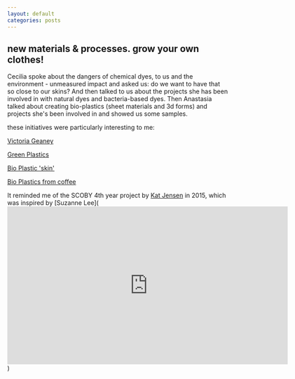 ```yaml
---
layout: default
categories: posts
---
```

## new materials & processes. grow your own clothes!

Cecilia spoke about the dangers of chemical dyes, to us and the environment - unmeasured impact and asked us: do we want to have that so close to our skins? And then talked to us about the projects she has been involved in with natural dyes and bacteria-based dyes. Then Anastasia talked about creating bio-plastics (sheet materials and 3d forms) and projects she's been involved in and showed us some samples.  

these initiatives were particularly interesting to me:

[Victoria Geaney](http://www.victoriageaney.com/)

[Green Plastics](http://green-plastics.net/)

[Bio Plastic 'skin'](http://materiability.com/skin-2/)

[Bio Plastics from coffee](https://3dprintingindustry.com/news/bioplastics-made-coffee-orange-83241/)

It reminded me of the SCOBY 4th year project by [Kat Jensen](https://creative.massey.ac.nz/about/exposure-2015-end-of-year-exhibition/bdes-textiles/katerina-jensen) in 2015, which was inspired by 
[Suzanne Lee](<iframe src="https://embed.ted.com/talks/suzanne_lee_grow_your_own_clothes" width="640" height="360" frameborder="0" scrolling="no" webkitAllowFullScreen mozallowfullscreen allowFullScreen></iframe>)
